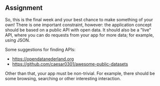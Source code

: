 ## Assignment

So, this is the final week and your best chance to make something of your own! There is one important constraint, however: the application concept should be based on a public API with open data. It should also be a "live" API, where you can do requests from your app for more data; for example, using JSON.

Some suggestions for finding APIs:

- <https://opendatanederland.org>
- <https://github.com/caesar0301/awesome-public-datasets>

Other than that, your app must be non-trivial. For example, there should be some browsing, searching or other interesting interaction.
